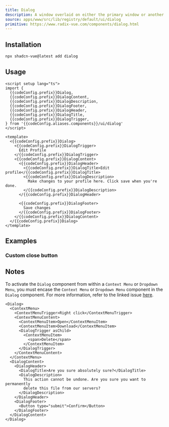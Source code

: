 ```yaml
---
title: Dialog
description: A window overlaid on either the primary window or another dialog window, rendering the content underneath inert.
source: apps/www/src/lib/registry/default/ui/dialog 
primitive: https://www.radix-vue.com/components/dialog.html
---
```


<script setup>
import { useConfigStore } from '@/stores/config'

const { codeConfig } = useConfigStore()
</script>


<ComponentPreview name="DialogDemo" /> 
 
 ## Installation
```bash
npx shadcn-vue@latest add dialog
```

## Usage

```vue-vue
<script setup lang="ts">
import {
  {{codeConfig.prefix}}Dialog,
  {{codeConfig.prefix}}DialogContent,
  {{codeConfig.prefix}}DialogDescription,
  {{codeConfig.prefix}}DialogFooter,
  {{codeConfig.prefix}}DialogHeader,
  {{codeConfig.prefix}}DialogTitle,
  {{codeConfig.prefix}}DialogTrigger,
} from '{{codeConfig.aliases.components}}/ui/dialog'
</script>

<template>
  <{{codeConfig.prefix}}Dialog>
    <{{codeConfig.prefix}}DialogTrigger>
      Edit Profile
    </{{codeConfig.prefix}}DialogTrigger>
    <{{codeConfig.prefix}}DialogContent>
      <{{codeConfig.prefix}}DialogHeader>
        <{{codeConfig.prefix}}DialogTitle>Edit profile</{{codeConfig.prefix}}DialogTitle>
        <{{codeConfig.prefix}}DialogDescription>
          Make changes to your profile here. Click save when you're done.
        </{{codeConfig.prefix}}DialogDescription>
      </{{codeConfig.prefix}}DialogHeader>

      <{{codeConfig.prefix}}DialogFooter>
        Save changes
      </{{codeConfig.prefix}}DialogFooter>
    </{{codeConfig.prefix}}DialogContent>
  </{{codeConfig.prefix}}Dialog>
</template>
```

## Examples 

### Custom close button

<ComponentPreview name="DialogCustomCloseButton" /> 

## Notes

To activate the `Dialog` component from within a `Context Menu` or `Dropdown Menu`, you must encase the `Context Menu` or `Dropdown Menu` component in the `Dialog` component. For more information, refer to the linked issue [here](https://github.com/radix-ui/primitives/issues/1836).


```js:line-numbers showLineNumber{14-25}
<Dialog>
  <ContextMenu>
    <ContextMenuTrigger>Right click</ContextMenuTrigger>
    <ContextMenuContent>
      <ContextMenuItem>Open</ContextMenuItem>
      <ContextMenuItem>Download</ContextMenuItem>
      <DialogTrigger asChild>
        <ContextMenuItem>
          <span>Delete</span>
        </ContextMenuItem>
      </DialogTrigger>
    </ContextMenuContent>
  </ContextMenu>
  <DialogContent>
    <DialogHeader>
      <DialogTitle>Are you sure absolutely sure?</DialogTitle>
      <DialogDescription>
        This action cannot be undone. Are you sure you want to permanently
        delete this file from our servers?
      </DialogDescription>
    </DialogHeader>
    <DialogFooter>
      <Button type="submit">Confirm</Button>
    </DialogFooter>
  </DialogContent>
</Dialog>
```
